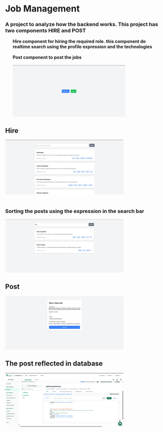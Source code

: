 # Job Management 
### A project to analyze how the backend works. This project has two components <b>HIRE and POST</b> 
<ul style:"circle" color:"white">
  <ls><b>Hire component for hiring the required role. this component do realtime search using the profile expression and the technologies</b></ls><br><br>
  <ls><b>Post component to post the jobs</b></ls><br><br>
  <img src = "https://github.com/Adhil-Bin-Nadeer/Test_Program/blob/main/Images/Screenshot%202025-06-04%20123253.png" height="50%"  width ="75%">
</ul>

## Hire
<img src="https://github.com/Adhil-Bin-Nadeer/Test_Program/blob/main/Images/Screenshot%202025-06-04%20123305.png"  height = "50%"  width = "75%"><br><br>
###  Sorting the posts using the expression in the search bar

<img src="https://github.com/Adhil-Bin-Nadeer/Test_Program/blob/main/Images/Screenshot%202025-06-04%20123318.png" height="50%" width="75%">

## Post

<img src = "https://github.com/Adhil-Bin-Nadeer/Test_Program/blob/main/Images/Screenshot%202025-06-04%20132635.png" height = "50%" width = "75%">


## The post reflected in database
<img src = "https://github.com/Adhil-Bin-Nadeer/Test_Program/blob/main/Images/Screenshot%202025-06-04%20132818.png" height = "50%"  width ="75%">



